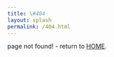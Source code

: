 ```yaml
---
title: \#404
layout: splash
permalink: /404.html
---
```


page not found! - return to [HOME](https://rlaskarl77.github.io/).
